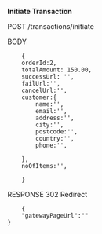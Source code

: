 **Initiate Transaction**

POST /transactions/initiate

BODY 

        {
		orderId:2,
		totalAmount: 150.00,
		successUrl: '',
		failUrl:'',
		cancelUrl:'',
		customer:{
			name:'',
			email:'',
			address:'',
			city:'',
			postcode:'',
			country:'',
			phone:'',

		},
		noOfItems:'',

        }

RESPONSE 302 Redirect

        {
	    "gatewayPageUrl":""
	}


